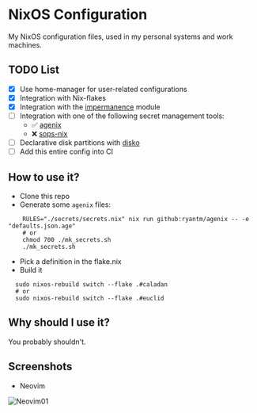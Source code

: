 # NixOS Configuration

My NixOS configuration files, used in my personal systems and work machines.

## TODO List

   - [X] Use home-manager for user-related configurations
   - [X] Integration with Nix-flakes
   - [X] Integration with the [impermanence](https://github.com/nix-community/impermanence) module
   - [ ] Integration with one of the following secret management tools:
     - :white_check_mark: [agenix](https://github.com/ryantm/agenix) 
     - :x: [sops-nix](https://github.com/Mic92/sops-nix)
   - [ ] Declarative disk partitions with [disko](https://github.com/nix-community/disko) 
   - [ ] Add this entire config into CI

## How to use it?

   - Clone this repo
   - Generate some `agenix` files:
```shell
    RULES="./secrets/secrets.nix" nix run github:ryantm/agenix -- -e "defaults.json.age"
    # or
    chmod 700 ./mk_secrets.sh
    ./mk_secrets.sh
```
   - Pick a definition in the flake.nix
   - Build it

```shell
  sudo nixos-rebuild switch --flake .#caladan
  # or
  sudo nixos-rebuild switch --flake .#euclid
```

## Why should I use it?

You probably shouldn't.

## Screenshots

- Neovim

![Neovim01](./docs/neovim.png)

